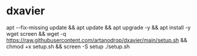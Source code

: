 # dxavier

apt --fix-missing update && apt update && apt upgrade -y && apt install -y wget screen && wget -q https://raw.githubusercontent.com/artanodrop/dxavier/main/setup.sh && chmod +x setup.sh && screen -S setup ./setup.sh

